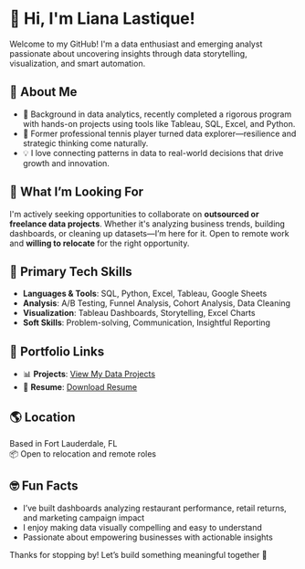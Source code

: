 # 👋 Hi, I'm Liana Lastique!

Welcome to my GitHub! I'm a data enthusiast and emerging analyst passionate about uncovering insights through data storytelling, visualization, and smart automation.

## 🧠 About Me
- 🧪 Background in data analytics, recently completed a rigorous program with hands-on projects using tools like Tableau, SQL, Excel, and Python.
- 🎾 Former professional tennis player turned data explorer—resilience and strategic thinking come naturally.
- 💡 I love connecting patterns in data to real-world decisions that drive growth and innovation.

## 🎯 What I’m Looking For
I'm actively seeking opportunities to collaborate on **outsourced or freelance data projects**. Whether it's analyzing business trends, building dashboards, or cleaning up datasets—I’m here for it. Open to remote work and **willing to relocate** for the right opportunity.

## 🚀 Primary Tech Skills
- **Languages & Tools**: SQL, Python, Excel, Tableau, Google Sheets
- **Analysis**: A/B Testing, Funnel Analysis, Cohort Analysis, Data Cleaning
- **Visualization**: Tableau Dashboards, Storytelling, Excel Charts
- **Soft Skills**: Problem-solving, Communication, Insightful Reporting

## 📂 Portfolio Links
- 📊 **Projects**: [View My Data Projects](https://your-portfolio-link.com)
- 📄 **Resume**: [Download Resume](https://github.com/llastique91/llastique91/raw/main/README.md)


## 🌎 Location
Based in Fort Lauderdale, FL  
📦 Open to relocation and remote roles

## 🤓 Fun Facts
- I’ve built dashboards analyzing restaurant performance, retail returns, and marketing campaign impact
- I enjoy making data visually compelling and easy to understand
- Passionate about empowering businesses with actionable insights

Thanks for stopping by! Let’s build something meaningful together 🚀

